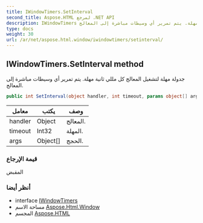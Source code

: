 ```yaml
---
title: IWindowTimers.SetInterval
second_title: Aspose.HTML لمرجع .NET API
description: IWindowTimers طريقة. جدولة مهلة لتشغيل المعالج كل مللي ثانية مهلة. يتم تمرير أي وسيطات مباشرة إلى المعالج.
type: docs
weight: 30
url: /ar/net/aspose.html.window/iwindowtimers/setinterval/
---
```

## IWindowTimers.SetInterval method

جدولة مهلة لتشغيل المعالج كل مللي ثانية مهلة. يتم تمرير أي وسيطات مباشرة إلى المعالج.

```csharp
public int SetInterval(object handler, int timeout, params object[] args)
```

| معامل | يكتب | وصف |
| --- | --- | --- |
| handler | Object | المعالج. |
| timeout | Int32 | المهلة. |
| args | Object[] | الحجج. |

### قيمة الإرجاع

المقبض

### أنظر أيضا

* interface [IWindowTimers](../)
* مساحة الاسم [Aspose.Html.Window](../../iwindowtimers/)
* المجسم [Aspose.HTML](../../../)


